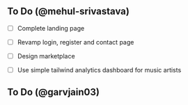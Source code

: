 ## To Do (@mehul-srivastava)
- [ ] Complete landing page
- [ ] Revamp login, register and contact page
- [ ] Design marketplace
- [ ] Use simple tailwind analytics dashboard for music artists


## To Do (@garvjain03)